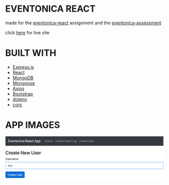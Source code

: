 # EVENTONICA REACT

made for the [eventonica-react](https://github.com/Techtonica/curriculum/blob/master/projects/eventonica-react.md) assignment and the [eventonica-assessment](https://github.com/Techtonica/curriculum/blob/master/projects/react-assessment.md)

click [here](https://eventonica-recat-api.herokuapp.com/)
 for live site

# BUILT WITH

* [Express.js](https://expressjs.com/)
* [React](https://reactjs.org/) 
* [MongoDB](https://www.mongodb.com)
* [Mongoose](https://mongoosejs.com/) 
* [Axios](https://www.npmjs.com/package/axios) 
* [Bootstrap](https://getbootstrap.com/) 
* [dotenv](https://www.npmjs.com/package/dotenv)
* [cors](https://www.npmjs.com/package/cors) 

# APP IMAGES

![Add User](./app-images/addUser1.png) 